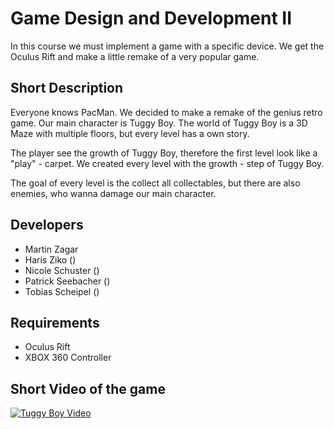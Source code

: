 # Game Design and Development II

In this course we must implement a game with a specific device. We get the Oculus Rift and make a little remake of a very popular game.

## Short Description

Everyone knows PacMan. We decided to make a remake of the genius retro game. Our main character is Tuggy Boy.
The world of Tuggy Boy is a 3D Maze with multiple floors, but every level has a own story.

The player see the growth of Tuggy Boy, therefore the first level look like a "play" - carpet. We created every level with the growth - step of Tuggy Boy. 

The goal of every level is the collect all collectables, but there are also enemies, who wanna damage our main character.

## Developers
* Martin Zagar
* Haris Ziko ()
* Nicole Schuster ()
* Patrick Seebacher ()
* Tobias Scheipel ()

## Requirements
* Oculus Rift
* XBOX 360 Controller

## Short Video of the game
[![Tuggy Boy Video](https://github.com/heinzi1991/GDDII/blob/master/Images/Tuggy%20Boy.png)](https://www.youtube.com/watch?v=MtHxPDz1r_M "Tuggy Boy")
